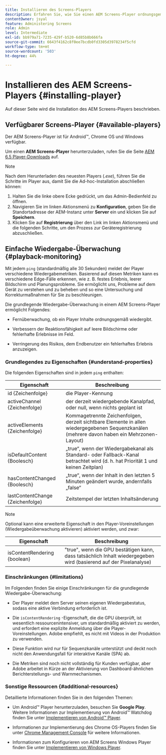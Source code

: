 ```yaml
---
title: Installieren des Screens-Players
description: Erfahren Sie, wie Sie einen AEM Screens-Player ordnungsgemäß installieren.
contentOwner: jsyal
feature: Administering Screens
role: Admin
level: Intermediate
exl-id: bb979a71-7235-429f-b520-6d85b8b666fa
source-git-commit: 6643f4162c8f0ee7bcdb0fd3305d3978234f5cfd
workflow-type: tm+mt
source-wordcount: '503'
ht-degree: 44%

---
```


# Installieren des AEM Screens-Players {#installing-player}

Auf dieser Seite wird die Installation des AEM Screens-Players beschrieben.

## Verfügbarer Screens-Player {#available-players}

Der AEM Screens-Player ist für Android™, Chrome OS und Windows verfügbar.

Um einen **AEM Screens-Player** herunterzuladen, rufen Sie die Seite [AEM 6.5 Player-Downloads](https://download.macromedia.com/screens/) auf.

>[!NOTE]
>
>Nach dem Herunterladen des neuesten Players (*.exe*), führen Sie die Schritte im Player aus, damit Sie die Ad-hoc-Installation abschließen können:
>
>1. Halten Sie die linke obere Ecke gedrückt, um das Admin-Bedienfeld zu öffnen.
>1. Navigieren Sie im linken Aktionsmenü zu **Konfiguration**, geben Sie die Standortadresse der AEM-Instanz unter **Server** ein und klicken Sie auf **Speichern**.
>1. Klicken Sie auf **Registrierung** über den Link im linken Aktionsmenü und die folgenden Schritte, um den Prozess zur Geräteregistrierung abzuschließen.

## Einfache Wiedergabe-Überwachung {#playback-monitoring}

Mit jedem `ping` (standardmäßig alle 30 Sekunden) meldet der Player verschiedene Wiedergabemetriken. Basierend auf diesen Metriken kann es verschiedene Edge-Fälle erkennen, wie z. B. festes Erlebnis, leerer Bildschirm und Planungsprobleme. Sie ermöglicht uns, Probleme auf dem Gerät zu verstehen und zu beheben und so eine Untersuchung und Korrekturmaßnahmen für Sie zu beschleunigen.

Die grundlegende Wiedergabe-Überwachung in einem AEM Screens-Player ermöglicht Folgendes:

* Fernüberwachung, ob ein Player Inhalte ordnungsgemäß wiedergibt.

* Verbessern der Reaktionsfähigkeit auf leere Bildschirme oder fehlerhafte Erlebnisse im Feld.

* Verringerung des Risikos, dem Endbenutzer ein fehlerhaftes Erlebnis anzuzeigen.

### Grundlegendes zu Eigenschaften {#understand-properties}

Die folgenden Eigenschaften sind in jedem `ping` enthalten:

| Eigenschaft | Beschreibung |
|---|---|
| id {Zeichenfolge} | die Player-Kennung |
| activeChannel {Zeichenfolge} | der derzeit wiedergebende Kanalpfad, oder null, wenn nichts geplant ist |
| activeElements {Zeichenfolge} | Kommagetrennte Zeichenfolgen, derzeit sichtbare Elemente in allen wiedergegebenen Sequenzkanälen (mehrere davon haben ein Mehrzonen-Layout) |
| isDefaultContent {Boolesch} | „true“, wenn der Wiedergabekanal als Standard- oder Fallback-Kanal betrachtet wird (d. h. hat Priorität 1 und keinen Zeitplan) |
| hasContentChanged {Boolesch} | „true“, wenn der Inhalt in den letzten 5 Minuten geändert wurde, andernfalls „false“ |
| lastContentChange {Zeichenfolge} | Zeitstempel der letzten Inhaltsänderung |

>[!NOTE]
>Optional kann eine erweiterte Eigenschaft in den Player-Voreinstellungen (Wiedergabeüberwachung aktivieren) aktiviert werden, und zwar:
>
>| Eigenschaft | Beschreibung |
>|---|---|
>| isContentRendering {boolean} | &quot;true&quot;, wenn die GPU bestätigen kann, dass tatsächlich Inhalt wiedergegeben wird (basierend auf der Pixelanalyse) |

### Einschränkungen {#limitations}

Im Folgenden finden Sie einige Einschränkungen für die grundlegende Wiedergabe-Überwachung:

* Der Player meldet dem Server seinen eigenen Wiedergabestatus, sodass eine aktive Verbindung erforderlich ist.

* Die `isContentRendering` -Eigenschaft, die die GPU überprüft, ist wesentlich ressourcenintensiver, um standardmäßig aktiviert zu werden, und erfordert eine explizite Anmeldung über die Player-Voreinstellungen. Adobe empfiehlt, es nicht mit Videos in der Produktion zu verwenden.

* Diese Funktion wird nur für Sequenzkanäle unterstützt und deckt noch nicht den Anwendungsfall für interaktive Kanäle (SPA) ab.

* Die Metriken sind noch nicht vollständig für Kunden verfügbar, aber Adobe arbeitet in Kürze an der Aktivierung von Dashboard-ähnlichen Berichterstellungs- und Warnmechanismen.

### Sonstige Ressourcen {#additional-resources}

Detaillierte Informationen finden Sie in den folgenden Themen:

* Um Android™ Player herunterzuladen, besuchen Sie **Google Play**. Weitere Informationen zur Implementierung von Android™ Watchdog finden Sie unter [Implementieren von Android™ Player](implementing-android-player.md).

* Informationen zur Implementierung des Chrome OS-Players finden Sie unter [Chrome Management Console](implementing-chrome-os-player.md) für weitere Informationen.

* Informationen zum Konfigurieren von AEM Screens Windows Player finden Sie unter [Implementieren von Windows Player](implementing-windows-player.md).
